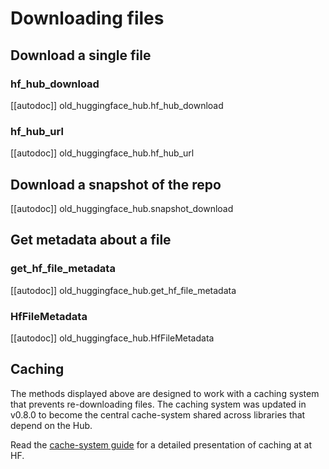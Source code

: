 <!--⚠️ Note that this file is in Markdown but contain specific syntax for our doc-builder (similar to MDX) that may not be
rendered properly in your Markdown viewer.
-->

# Downloading files

## Download a single file

### hf_hub_download

[[autodoc]] old_huggingface_hub.hf_hub_download

### hf_hub_url

[[autodoc]] old_huggingface_hub.hf_hub_url

## Download a snapshot of the repo

[[autodoc]] old_huggingface_hub.snapshot_download

## Get metadata about a file

### get_hf_file_metadata

[[autodoc]] old_huggingface_hub.get_hf_file_metadata

### HfFileMetadata

[[autodoc]] old_huggingface_hub.HfFileMetadata

## Caching

The methods displayed above are designed to work with a caching system that prevents
re-downloading files. The caching system was updated in v0.8.0 to become the central
cache-system shared across libraries that depend on the Hub.

Read the [cache-system guide](../guides/manage-cache) for a detailed presentation of caching at
at HF.
